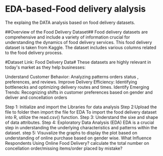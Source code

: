 # EDA-based-Food delivery alalysis

The explaing the DATA analysis based on food delivery datasets.

##Overview of the Food Delivery Dataset##
Food delivery datasets are comprehensive and include a variety of information crucial for understanding the dynamics of food delivery services. This food delivery dataset is taken from Kaggle. The dataset includes various columns related to the food delivery process.

#Dataset Link: Food Delivery Data#
These datasets are highly relevant in today's market as they help businesses:

Understand Customer Behavior: Analyzing patterns orders status , preferences, and reviews.
Improve Delivery Efficiency: Identifying bottlenecks and optimizing delivery routes and times.
Identify Emerging Trends: Recognizing shifts in customer preferences based on gender and deliver and concellation orders


Step 1: Initialize and import the Libraries for data analysis
Step 2:Upload the file to folder then import the file for EDA
To import the food delivery dataset into R, utilize the read.csv() function.
Step 3: Understand the sixe and shape of data attributes.
Step 4: Exploratory Data Analysis (EDA)
EDA is a crucial step in understanding the underlying characteristics and patterns within the dataset.
step 5: Visuvalize the graphs to display the plot based on understanding of online purchase based on gender wise.
What Influence Respondents Using Online Food Delivery?
calculate the total number on concellation order/missing items/order placed by mistake?
